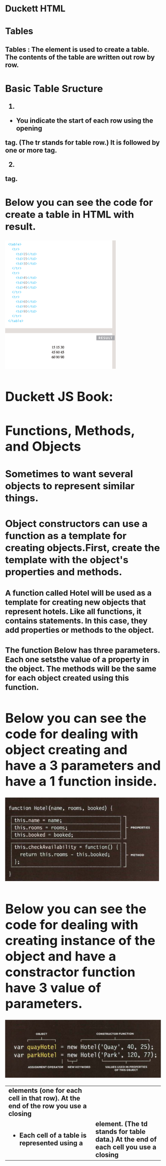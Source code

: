 
# Duckett HTML 
# Tables

## Tables : The <table> element is used to create a table. The contents of the table are written out row by row.

## Basic Table Sructure
1. <tr> 
- You indicate the start of each row using the opening <tr> tag.
(The tr stands for table row.)
It is followed by one or more
<td> elements (one for each cell
in that row).
At the end of the row you use a
closing </tr> tag.


2. <td>
- Each cell of a table is
represented using a <td>
element. (The td stands for
table data.)
At the end of each cell you use a
closing </td> tag.



## Below you can see the code for create a  table in HTML with result.


![table image](Table.png)


# Duckett JS Book:

# Functions, Methods, and Objects

## Sometimes to want several objects to represent similar things.

## Object constructors can use a function as a template for creating objects.First, create the template with the object's properties and methods.
### A function called Hotel will be used as a template for creating new objects that represent hotels. Like all functions, it contains statements. In this case, they add properties or methods to the object.



### The function  Below has three parameters. Each one setsthe value of a property in the object. The methods will be the same for each object created using this function.


# Below you can see the code for dealing with object creating and have a 3 parameters and have a 1 function inside.

![obj image](obj1.png)


# Below you can see the code for dealing with  creating instance of the object  and have a constractor function have 3 value of parameters.

![obj2 image](obj2.png)
